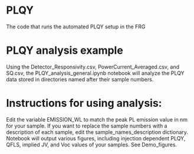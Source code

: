 # PLQY
The code that runs the automated PLQY setup in the FRG
# PLQY analysis example
Using the Detector_Responsivity.csv, PowerCurrent_Averaged.csv, and SQ.csv, the PLQY_analysis_general.ipynb notebook will analyze the PLQY data stored in directories named after their sample numbers.  
# Instructions for using analysis:
Edit the variable EMISSION_WL to match the peak PL emission value in nm for your sample. 
If you want to replace the sample numbers with a description of each sample, edit the sample_names_description dictionary.  
Notebook will output various figures, including injection dependent PLQY, QFLS, implied JV, and Voc values of your samples. See Demo_figures. 
